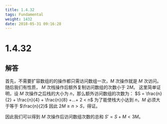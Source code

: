 ```yaml
---
title: 1.4.32
tags: Fundamental
weight: 1432
date: 2018-05-31 09:16:28
---
```


# 1.4.32


## 解答

首先，不需要扩容数组的的操作都只需访问数组一次，$M$ 次操作就是 $M$ 次访问。
随后我们有性质， $M$ 次栈操作后额外复制访问数组的次数小于 $2M$。
这里简单证明，设 $M$ 次操作之后栈的大小为 $n$，那么额外访问数组的次数为：
$S = \frac{n}{2} + \frac{n}{4} + \frac{n}{8} +...+ 2 < n$
为了能使栈大小达到 $n$，$M$ 必须大于等于 $\frac{n}{2}$
因此 $2M \ge n > S$，得证。

因此我们可以得到 $M$ 次操作后访问数组次数的总和 $S' = S + M < 3M$。
